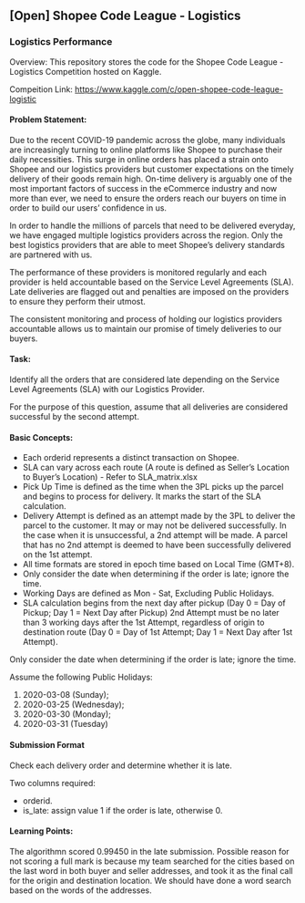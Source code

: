 ## [Open] Shopee Code League - Logistics
### Logistics Performance

Overview: This repository stores the code for the Shopee Code League - Logistics Competition hosted on Kaggle.

Compeition Link: https://www.kaggle.com/c/open-shopee-code-league-logistic

#### Problem Statement:
Due to the recent COVID-19 pandemic across the globe, many individuals are increasingly turning to online platforms like Shopee to purchase their daily necessities. This surge in online orders has placed a strain onto Shopee and our logistics providers but customer expectations on the timely delivery of their goods remain high. On-time delivery is arguably one of the most important factors of success in the eCommerce industry and now more than ever, we need to ensure the orders reach our buyers on time in order to build our users’ confidence in us.

In order to handle the millions of parcels that need to be delivered everyday, we have engaged multiple logistics providers across the region. Only the best logistics providers that are able to meet Shopee’s delivery standards are partnered with us.

The performance of these providers is monitored regularly and each provider is held accountable based on the Service Level Agreements (SLA). Late deliveries are flagged out and penalties are imposed on the providers to ensure they perform their utmost.

The consistent monitoring and process of holding our logistics providers accountable allows us to maintain our promise of timely deliveries to our buyers.


#### Task:
Identify all the orders that are considered late depending on the Service Level Agreements (SLA) with our Logistics Provider.

For the purpose of this question, assume that all deliveries are considered successful by the second attempt.


#### Basic Concepts:
* Each orderid represents a distinct transaction on Shopee.
* SLA can vary across each route (A route is defined as Seller’s Location to Buyer’s Location) - Refer to SLA_matrix.xlsx
* Pick Up Time is defined as the time when the 3PL picks up the parcel and begins to process for delivery. It marks the start of the SLA calculation.
* Delivery Attempt is defined as an attempt made by the 3PL to deliver the parcel to the customer. It may or may not be delivered successfully. In the case when it is unsuccessful, a 2nd attempt will be made. A parcel that has no 2nd attempt is deemed to have been successfully delivered on the 1st attempt.
* All time formats are stored in epoch time based on Local Time (GMT+8).
* Only consider the date when determining if the order is late; ignore the time.
* Working Days are defined as Mon - Sat, Excluding Public Holidays.
* SLA calculation begins from the next day after pickup (Day 0 = Day of Pickup; Day 1 = Next Day after Pickup)
2nd Attempt must be no later than 3 working days after the 1st Attempt, regardless of origin to destination route (Day 0 = Day of 1st Attempt; Day 1 = Next Day after 1st Attempt).

Only consider the date when determining if the order is late; ignore the time.

Assume the following Public Holidays: 

1. 2020-03-08 (Sunday);
2. 2020-03-25 (Wednesday);
3. 2020-03-30 (Monday);
4. 2020-03-31 (Tuesday)


#### Submission Format
Check each delivery order and determine whether it is late.

Two columns required:
* orderid.
* is_late: assign value 1 if the order is late, otherwise 0.


#### Learning Points:
The algorithmn scored 0.99450 in the late submission. Possible reason for not scoring a full mark is because my team searched for the cities based on the last word in both buyer and seller addresses, and took it as the final call for the origin and destination location. We should have done a word search based on the words of the addresses.
